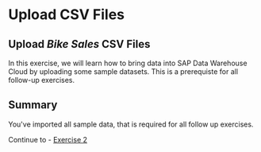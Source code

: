 # Upload CSV Files

## Upload <i>Bike Sales</i> CSV Files
In this exercise, we will learn how to bring data into SAP Data Warehouse Cloud by uploading some sample datasets. This is a prerequiste for all follow-up exercises. 


## Summary

You've imported all sample data, that is required for all follow up exercises.

Continue to - [Exercise 2](../ex2/README.md)

